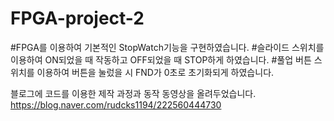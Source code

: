 # FPGA-project-2

#FPGA를 이용하여 기본적인 StopWatch기능을 구현하였습니다.
#슬라이드 스위치를 이용하여 ON되었을 때 작동하고 OFF되었을 때 STOP하게 하였습니다.
#풀업 버튼 스위치를 이용하여 버튼을 눌렀을 시 FND가 0초로 초기화되게 하였습니다.

블로그에 코드를 이용한 제작 과정과 동작 동영상을 올려두었습니다.
https://blog.naver.com/rudcks1194/222560444730
